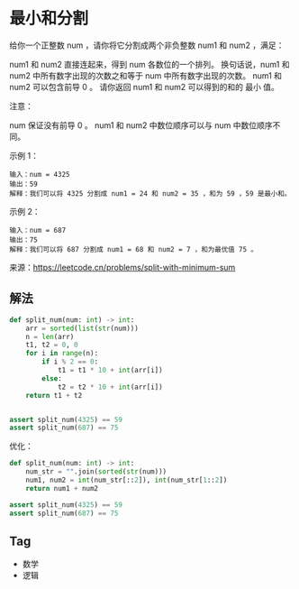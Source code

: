 # 最小和分割
给你一个正整数 num ，请你将它分割成两个非负整数 num1 和 num2 ，满足：

num1 和 num2 直接连起来，得到 num 各数位的一个排列。
换句话说，num1 和 num2 中所有数字出现的次数之和等于 num 中所有数字出现的次数。
num1 和 num2 可以包含前导 0 。
请你返回 num1 和 num2 可以得到的和的 最小 值。

注意：

num 保证没有前导 0 。
num1 和 num2 中数位顺序可以与 num 中数位顺序不同。


示例 1：
```
输入：num = 4325
输出：59
解释：我们可以将 4325 分割成 num1 = 24 和 num2 = 35 ，和为 59 ，59 是最小和。
```

示例 2：
```
输入：num = 687
输出：75
解释：我们可以将 687 分割成 num1 = 68 和 num2 = 7 ，和为最优值 75 。
```

来源：https://leetcode.cn/problems/split-with-minimum-sum

## 解法
```python
def split_num(num: int) -> int:
    arr = sorted(list(str(num)))
    n = len(arr)
    t1, t2 = 0, 0
    for i in range(n):
        if i % 2 == 0:
            t1 = t1 * 10 + int(arr[i])
        else:
            t2 = t2 * 10 + int(arr[i])
    return t1 + t2


assert split_num(4325) == 59
assert split_num(687) == 75
```

优化：
```python
def split_num(num: int) -> int:
    num_str = "".join(sorted(str(num)))
    num1, num2 = int(num_str[::2]), int(num_str[1::2])
    return num1 + num2

assert split_num(4325) == 59
assert split_num(687) == 75
```

## Tag
- 数学
- 逻辑